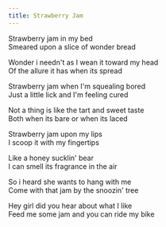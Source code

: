 ```yaml
---
title: Strawberry Jam
---
```


Strawberry jam in my bed  
Smeared upon a slice of wonder bread  

Wonder i needn't as I wean it toward my head  
Of the allure it has when its spread  

Strawberry jam when I'm squealing bored  
Just a little lick and I'm feeling cured  

Not a thing is like the tart and sweet taste  
Both when its bare or when its laced  

Strawberry jam upon my lips  
I scoop it with my fingertips  

Like a honey sucklin' bear  
I can smell its fragrance in the air  

So i heard she wants to hang with me  
Come with that jam by the snoozin' tree  

Hey girl did you hear about what I like  
Feed me some jam and you can ride my bike  
